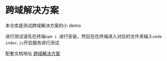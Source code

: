 # 跨域解决方案

本仓库是测试跨域解决方案的小 demo

进行测试请先在终端`npm i `进行安装，然后在在终端进入对应的文件夹输入`node index.js`开启服务进行测试

配套文档地址 [跨域解决方案](https://www.yuque.com/shadouyou/xg9og3/sugivqvz8vbcow2n#Pu7rB)